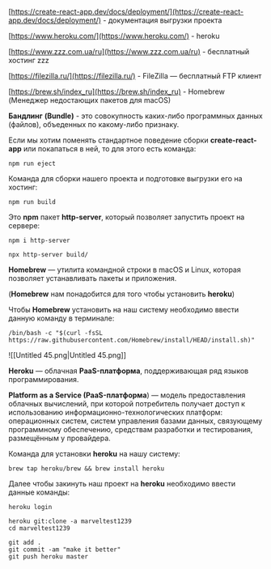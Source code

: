 [https://create-react-app.dev/docs/deployment/](https://create-react-app.dev/docs/deployment/) - документация выгрузки проекта

[https://www.heroku.com/](https://www.heroku.com/) - heroku

[https://www.zzz.com.ua/ru](https://www.zzz.com.ua/ru) - бесплатный хостинг zzz

[https://filezilla.ru/](https://filezilla.ru/) - FileZilla — бесплатный FTP клиент

[https://brew.sh/index_ru](https://brew.sh/index_ru) - Homebrew (Менеджер недостающих пакетов для macOS)

  

**Бандлинг** **(Bundle)** - это совокупность каких-либо программных данных (файлов), объеденных по какому-либо признаку.

  

Если мы хотим поменять стандартное поведение сборки **create-react-app** или покапаться в ней, то для этого есть команда:

```Plain
npm run eject
```

Команда для сборки нашего проекта и подготовке выгрузки его на хостинг:

```Plain
npm run build 
```

Это **npm** пакет **http-server**, который позволяет запустить проект на сервере:

```Plain
npm i http-server

npx http-server build/
```

  

**Homebrew** — утилита командной строки в macOS и Linux, которая позволяет устанавливать пакеты и приложения.

(**Homebrew** нам понадобится для того чтобы установить **heroku**)

Чтобы **Homebrew** установить на наш систему необходимо ввести данную команду в терминале:

```Plain
/bin/bash -c "$(curl -fsSL https://raw.githubusercontent.com/Homebrew/install/HEAD/install.sh)"
```

![[Untitled 45.png|Untitled 45.png]]

  

**Heroku** — облачная **PaaS-платформа**, поддерживающая ряд языков программирования.

**Platform as a Service (PaaS-платформа**) — модель предоставления облачных вычислений, при которой потребитель получает доступ к использованию информационно-технологических платформ: операционных систем, систем управления базами данных, связующему программному обеспечению, средствам разработки и тестирования, размещённым у провайдера.

Команда для установки **heroku** на нашу систему:

```Plain
brew tap heroku/brew && brew install heroku
```

Далее чтобы закинуть наш проект на **heroku** необходимо ввести данные команды:

```Plain
heroku login

heroku git:clone -a marveltest1239
cd marveltest1239

git add .
git commit -am "make it better"
git push heroku master
```